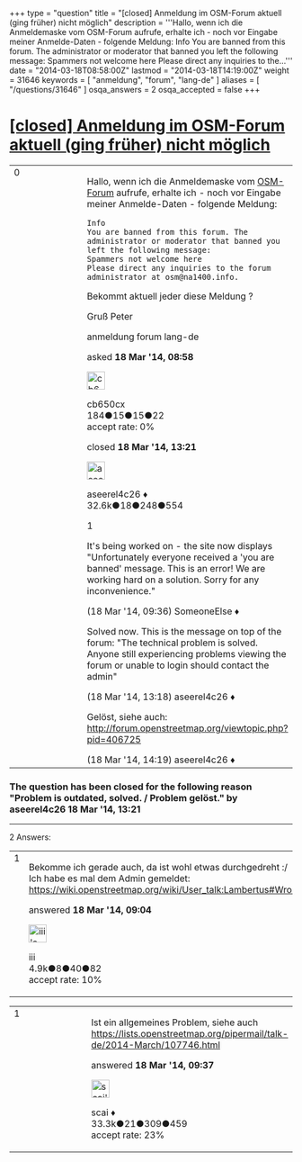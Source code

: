 +++
type = "question"
title = "[closed] Anmeldung im OSM-Forum aktuell (ging früher) nicht möglich"
description = '''Hallo, wenn ich die Anmeldemaske vom OSM-Forum aufrufe, erhalte ich - noch vor Eingabe meiner Anmelde-Daten - folgende Meldung: Info You are banned from this forum. The administrator or moderator that banned you left the following message: Spammers not welcome here Please direct any inquiries to the...'''
date = "2014-03-18T08:58:00Z"
lastmod = "2014-03-18T14:19:00Z"
weight = 31646
keywords = [ "anmeldung", "forum", "lang-de" ]
aliases = [ "/questions/31646" ]
osqa_answers = 2
osqa_accepted = false
+++

<div class="headNormal">

# [\[closed\] Anmeldung im OSM-Forum aktuell (ging früher) nicht möglich](/questions/31646/anmeldung-im-osm-forum-aktuell-ging-fruher-nicht-moglich)

</div>

<div id="main-body">

<div id="askform">

<table id="question-table" style="width:100%;">
<colgroup>
<col style="width: 50%" />
<col style="width: 50%" />
</colgroup>
<tbody>
<tr>
<td style="width: 30px; vertical-align: top"><div class="vote-buttons">
<span id="post-31646-upvote" class="ajax-command post-vote up" rel="nofollow" title="I like this post (click again to cancel)"> </span>
<div id="post-31646-score" class="post-score" title="current number of votes">
0
</div>
<span id="post-31646-downvote" class="ajax-command post-vote down" rel="nofollow" title="I dont like this post (click again to cancel)"> </span> <span id="favorite-mark" class="ajax-command favorite-mark" rel="nofollow" title="mark/unmark this question as favorite (click again to cancel)"> </span>
<div id="favorite-count" class="favorite-count">
&#10;</div>
</div></td>
<td><div id="item-right">
<div class="question-body">
<p>Hallo, wenn ich die Anmeldemaske vom <a href="http://forum.openstreetmap.org/">OSM-Forum</a> aufrufe, erhalte ich - noch vor Eingabe meiner Anmelde-Daten - folgende Meldung:</p>
<pre><code>Info
You are banned from this forum. The administrator or moderator that banned you left the following message:
Spammers not welcome here
Please direct any inquiries to the forum administrator at osm@na1400.info.</code></pre>
<p>Bekommt aktuell jeder diese Meldung ?</p>
<p>Gruß Peter</p>
</div>
<div id="question-tags" class="tags-container tags">
<span class="post-tag tag-link-anmeldung" rel="tag" title="see questions tagged &#39;anmeldung&#39;">anmeldung</span> <span class="post-tag tag-link-forum" rel="tag" title="see questions tagged &#39;forum&#39;">forum</span> <span class="post-tag tag-link-lang-de" rel="tag" title="see questions tagged &#39;lang-de&#39;">lang-de</span>
</div>
<div id="question-controls" class="post-controls">
&#10;</div>
<div class="post-update-info-container">
<div class="post-update-info post-update-info-user">
<p>asked <strong>18 Mar '14, 08:58</strong></p>
<img src="https://secure.gravatar.com/avatar/070282c59f23d8268813b03dbc535b27?s=32&amp;d=identicon&amp;r=g" class="gravatar" width="32" height="32" alt="cb650cx&#39;s gravatar image" />
<p><span>cb650cx</span><br />
<span class="score" title="184 reputation points">184</span><span title="15 badges"><span class="badge1">●</span><span class="badgecount">15</span></span><span title="15 badges"><span class="silver">●</span><span class="badgecount">15</span></span><span title="22 badges"><span class="bronze">●</span><span class="badgecount">22</span></span><br />
<span class="accept_rate" title="Rate of the user&#39;s accepted answers">accept rate:</span> <span title="cb650cx has no accepted answers">0%</span></p>
</div>
<div class="post-update-info post-update-info-edited">
<p><span> closed <strong>18 Mar '14, 13:21</strong> </span></p>
<img src="https://secure.gravatar.com/avatar/66f0dc05b44574e3894be07b0b37cf37?s=32&amp;d=identicon&amp;r=g" class="gravatar" width="32" height="32" alt="aseerel4c26&#39;s gravatar image" />
<p><span>aseerel4c26 ♦</span><br />
<span class="score" title="32615 reputation points"><span>32.6k</span></span><span title="18 badges"><span class="badge1">●</span><span class="badgecount">18</span></span><span title="248 badges"><span class="silver">●</span><span class="badgecount">248</span></span><span title="554 badges"><span class="bronze">●</span><span class="badgecount">554</span></span></p>
</div>
</div>
<div id="comments-container-31646" class="comments-container">
<span id="31651"></span>
<div id="comment-31651" class="comment">
<div id="post-31651-score" class="comment-score">
1
</div>
<div class="comment-text">
<p>It's being worked on - the site now displays "Unfortunately everyone received a 'you are banned' message. This is an error! We are working hard on a solution. Sorry for any inconvenience."</p>
</div>
<div id="comment-31651-info" class="comment-info">
<span class="comment-age">(18 Mar '14, 09:36)</span> <span class="comment-user userinfo">SomeoneElse ♦</span>
</div>
</div>
<span id="31658"></span>
<div id="comment-31658" class="comment">
<div id="post-31658-score" class="comment-score">
&#10;</div>
<div class="comment-text">
<p>Solved now. This is the message on top of the forum: "The technical problem is solved. Anyone still experiencing problems viewing the forum or unable to login should contact the admin"</p>
</div>
<div id="comment-31658-info" class="comment-info">
<span class="comment-age">(18 Mar '14, 13:18)</span> <span class="comment-user userinfo">aseerel4c26 ♦</span>
</div>
</div>
<span id="31662"></span>
<div id="comment-31662" class="comment">
<div id="post-31662-score" class="comment-score">
&#10;</div>
<div class="comment-text">
<p>Gelöst, siehe auch: <a href="http://forum.openstreetmap.org/viewtopic.php?pid=406725">http://forum.openstreetmap.org/viewtopic.php?pid=406725</a></p>
</div>
<div id="comment-31662-info" class="comment-info">
<span class="comment-age">(18 Mar '14, 14:19)</span> <span class="comment-user userinfo">aseerel4c26 ♦</span>
</div>
</div>
</div>
<div id="comment-tools-31646" class="comment-tools">
&#10;</div>
<div class="clear">
&#10;</div>
<div id="comment-31646-form-container" class="comment-form-container">
&#10;</div>
<div class="clear">
&#10;</div>
</div></td>
</tr>
</tbody>
</table>

<div class="question-status" style="margin-bottom:15px">

### The question has been closed for the following reason "Problem is outdated, solved. / Problem gelöst." by aseerel4c26 18 Mar '14, 13:21

</div>

------------------------------------------------------------------------

<div class="tabBar">

<span id="sort-top"></span>

<div class="headQuestions">

2 Answers:

</div>

</div>

<span id="31648"></span>

<div id="answer-container-31648" class="answer">

<table style="width:100%;">
<colgroup>
<col style="width: 50%" />
<col style="width: 50%" />
</colgroup>
<tbody>
<tr>
<td style="width: 30px; vertical-align: top"><div class="vote-buttons">
<span id="post-31648-upvote" class="ajax-command post-vote up" rel="nofollow" title="I like this post (click again to cancel)"> </span>
<div id="post-31648-score" class="post-score" title="current number of votes">
1
</div>
<span id="post-31648-downvote" class="ajax-command post-vote down" rel="nofollow" title="I dont like this post (click again to cancel)"> </span>
</div></td>
<td><div class="item-right">
<div class="answer-body">
<p>Bekomme ich gerade auch, da ist wohl etwas durchgedreht :/<br />
Ich habe es mal dem Admin gemeldet: <a href="https://wiki.openstreetmap.org/wiki/User_talk:Lambertus#Wrong_ban_of_users">https://wiki.openstreetmap.org/wiki/User_talk:Lambertus#Wrong_ban_of_users</a></p>
</div>
<div class="answer-controls post-controls">
&#10;</div>
<div class="post-update-info-container">
<div class="post-update-info post-update-info-user">
<p>answered <strong>18 Mar '14, 09:04</strong></p>
<img src="https://secure.gravatar.com/avatar/49a7d0e0408e9cf2f698faac0f4d837a?s=32&amp;d=identicon&amp;r=g" class="gravatar" width="32" height="32" alt="iii&#39;s gravatar image" />
<p><span>iii</span><br />
<span class="score" title="4892 reputation points"><span>4.9k</span></span><span title="8 badges"><span class="badge1">●</span><span class="badgecount">8</span></span><span title="40 badges"><span class="silver">●</span><span class="badgecount">40</span></span><span title="82 badges"><span class="bronze">●</span><span class="badgecount">82</span></span><br />
<span class="accept_rate" title="Rate of the user&#39;s accepted answers">accept rate:</span> <span title="iii has 16 accepted answers">10%</span> </br></p>
</div>
</div>
<div id="comments-container-31648" class="comments-container">
&#10;</div>
<div id="comment-tools-31648" class="comment-tools">
&#10;</div>
<div class="clear">
&#10;</div>
<div id="comment-31648-form-container" class="comment-form-container">
&#10;</div>
<div class="clear">
&#10;</div>
</div></td>
</tr>
</tbody>
</table>

</div>

<span id="31652"></span>

<div id="answer-container-31652" class="answer">

<table style="width:100%;">
<colgroup>
<col style="width: 50%" />
<col style="width: 50%" />
</colgroup>
<tbody>
<tr>
<td style="width: 30px; vertical-align: top"><div class="vote-buttons">
<span id="post-31652-upvote" class="ajax-command post-vote up" rel="nofollow" title="I like this post (click again to cancel)"> </span>
<div id="post-31652-score" class="post-score" title="current number of votes">
1
</div>
<span id="post-31652-downvote" class="ajax-command post-vote down" rel="nofollow" title="I dont like this post (click again to cancel)"> </span>
</div></td>
<td><div class="item-right">
<div class="answer-body">
<p>Ist ein allgemeines Problem, siehe auch <a href="https://lists.openstreetmap.org/pipermail/talk-de/2014-March/107746.html">https://lists.openstreetmap.org/pipermail/talk-de/2014-March/107746.html</a></p>
</div>
<div class="answer-controls post-controls">
&#10;</div>
<div class="post-update-info-container">
<div class="post-update-info post-update-info-user">
<p>answered <strong>18 Mar '14, 09:37</strong></p>
<img src="https://secure.gravatar.com/avatar/52d3234f3be58156770e8a91d575bfbd?s=32&amp;d=identicon&amp;r=g" class="gravatar" width="32" height="32" alt="scai&#39;s gravatar image" />
<p><span>scai ♦</span><br />
<span class="score" title="33317 reputation points"><span>33.3k</span></span><span title="21 badges"><span class="badge1">●</span><span class="badgecount">21</span></span><span title="309 badges"><span class="silver">●</span><span class="badgecount">309</span></span><span title="459 badges"><span class="bronze">●</span><span class="badgecount">459</span></span><br />
<span class="accept_rate" title="Rate of the user&#39;s accepted answers">accept rate:</span> <span title="scai has 168 accepted answers">23%</span></p>
</div>
</div>
<div id="comments-container-31652" class="comments-container">
&#10;</div>
<div id="comment-tools-31652" class="comment-tools">
&#10;</div>
<div class="clear">
&#10;</div>
<div id="comment-31652-form-container" class="comment-form-container">
&#10;</div>
<div class="clear">
&#10;</div>
</div></td>
</tr>
</tbody>
</table>

</div>

<div class="paginator-container-left">

</div>

</div>

</div>

